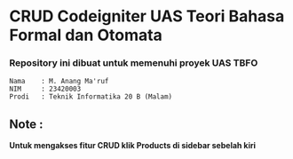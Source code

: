 # CRUD Codeigniter UAS Teori Bahasa Formal dan Otomata

### Repository ini dibuat untuk memenuhi proyek UAS TBFO

    Nama    : M. Anang Ma'ruf
    NIM     : 23420003
    Prodi   : Teknik Informatika 20 B (Malam)

<h2> Note : </h2>

**Untuk mengakses fitur CRUD klik Products di sidebar sebelah kiri**